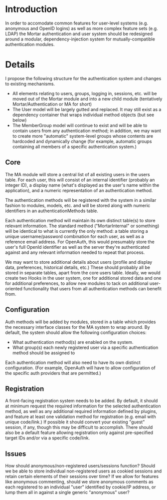 # Introduction #

In order to accomodate common features for user-level systems (e.g. anonymous and OpenID logins) as well as more complex feature sets (e.g. LDAP) the Mortar authentication and user system should be redesigned around a modular, dependency-injection system for mutually-compatible authentication modules.

# Details #

I propose the following structure for the authentication system and changes to existing mechanisms.

  * All elements relating to users, groups, logging in, sessions, etc. will be moved out of the Mortar module and into a new child module (tentatively Mortar/Authentication or MA for short)
  * The User model will be largely gutted and replaced. It may still exist as a dependency container that wraps individual method objects (but see below)
  * The MemberGroup model will continue to exist and will be able to contain users from any authentication method; in addition, we may want to create more "automatic" system-level groups whose contents are hardcoded and dynamically change (for example, automatic groups containing all members of a specific authentication system.)

## Core ##

The MA module will store a central list of all existing users in the users table. For each user, this will consist of an internal identifier (probably an integer ID), a display name (what's displayed as the user's name within the application), and a numeric representation of an authentication method.

The authentication methods will be registered with the system in a similar fashion to modules, models, etc. and will be stored along with numeric identifiers in an authenticationMethods table.

Each authentication method will maintain its own distinct table(s) to store relevant information. The standard method ("MortarInternal" or something) will be identical to what is currently the only method: a table storing a unique username/password combination for each user, as well as a reference email address. For OpenAuth, this would presumably store the user's full OpenId identifier as well as the server they're authenticated against and any relevant information needed to repeat that process.

We may want to store additional details about users (profile and display data, preferences, historical details, etc.) These should probably all be stored in separate tables, apart from the core users table. Ideally, we would create two Hooks in the user system, one for additional stored data and one for additional preferences, to allow new modules to tack on additional user-oriented functionality that users from all authentication methods can benefit from.

## Configuration ##

Auth methods will be added by modules, stored in a table which provides the necessary interface classes for the MA system to wrap around. By default, the system should allow the following configuration choices:

  * What authentication method(s) are enabled on the system.
  * What group(s) each newly registered user via a specific authentication method should be assigned to

Each authentication method will also need to have its own distinct configuration. (For example, OpenAuth will have to allow configuration of the specific auth providers that are permitted.)

## Registration ##

A front-facing registration system needs to be added. By default, it should at minimum request the required information for the selected authentication method, as well as any additional required information defined by plugins, and feature at least one validation method for registration (e.g. email with unique code/link.) If possible it should convert your existing "guest" session, if any, though this may be difficult to accomplish. There should also be a default feature allowing registration only against pre-specified target IDs and/or via a specific code/link.

## Issues ##

How should anonymous/non-registered users/sessions function? Should we be able to store individual non-registered users as cookied sessions and retain certain elements of their sessions over time? If we allow for features like anonymous commenting, should we store anonymous comments as each registered to an individual "user" identified by cookie/IP address, or lump them all in against a single generic "anonymous" user?